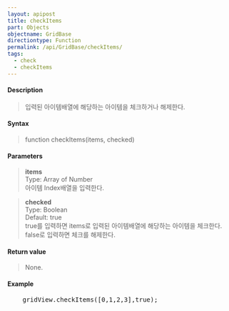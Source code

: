 ```yaml
---
layout: apipost
title: checkItems
part: Objects
objectname: GridBase
directiontype: Function
permalink: /api/GridBase/checkItems/
tags:
  - check
  - checkItems
---
```



#### Description

> 입력된 아이템배열에 해당하는 아이템을 체크하거나 해제한다.  

#### Syntax

> function checkItems(items, checked)  

#### Parameters

> **items**  
> Type: Array of Number  
> 아이템 Index배열을 입력한다.  

> **checked**  
> Type: Boolean  
> Default: true  
> true를 입력하면 items로 입력된 아이템배열에 해당하는 아이템을 체크한다. false로 입력하면 체크를 해제한다.  


#### Return value

> None.  

#### Example

<pre class="prettyprint">
    gridView.checkItems([0,1,2,3],true);    
</pre>

